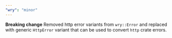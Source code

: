 ```yaml
---
"wry": "minor"
---
```


**Breaking change** Removed http error variants from `wry::Error` and replaced with generic `HttpError` variant that can be used to convert `http` crate errors.